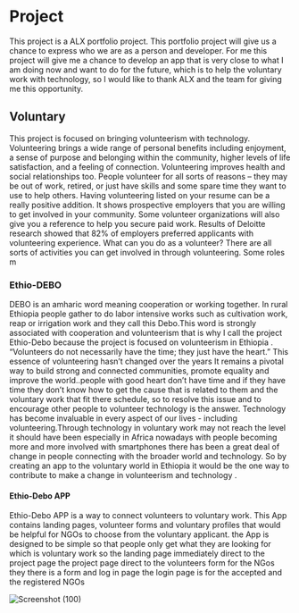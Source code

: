# Project
This project is a ALX portfolio project. This portfolio project will give us a chance to express who we are as a person and developer. For me this project will give me a chance to develop an app that is very close to what I am doing now and want to do for the future, which is to help the voluntary work with technology, so I would like to thank ALX and the team for giving me this opportunity.
## Voluntary
This project is focused on bringing volunteerism with technology. Volunteering brings a wide range of personal benefits including enjoyment, a sense of purpose and belonging within the community, higher levels of life satisfaction, and a feeling of connection. Volunteering improves health and social relationships too. People volunteer for all sorts of reasons – they may be out of work, retired, or just have skills and some spare time they want to use to help others. Having volunteering listed on your resume can be a really positive addition. It shows prospective employers that you are willing to get involved in your community. Some volunteer organizations will also give you a reference to help you secure paid work. Results of Deloitte research showed that 82% of employers preferred applicants with volunteering experience. What can you do as a volunteer? There are all sorts of activities you can get involved in through volunteering. Some roles m

### Ethio-DEBO
DEBO is an amharic word meaning cooperation or working together. In rural Ethiopia people gather to do labor intensive works such as cultivation work, reap or irrigation work and they call this Debo.This word is strongly associated with cooperation and volunteerism that is why I call the project Ethio-Debo because the project is focused on volunteerism in Ethiopia .
“Volunteers do not necessarily have the time; they just have the heart.” This essence of volunteering hasn’t changed over the years It remains a pivotal way to build strong and connected communities, promote equality and improve the world..people with good heart don’t have time and if they have time they don’t know how to get the cause that is related to them and the voluntary work that fit there schedule, so to resolve this issue and to encourage other people to volunteer technology is the answer.
Technology has become invaluable in every aspect of our lives - including volunteering.Through technology in voluntary work may not reach the level it should have been especially in Africa nowadays with people becoming more and more involved with smartphones there has been a great deal of change in people connecting with the broader world and technology. So by creating an app to the voluntary world in Ethiopia it would be the one way to contribute to make a change in volunteerism and technology .

#### Ethio-Debo APP
Ethio-Debo APP is a way to connect volunteers to voluntary work. This App contains landing pages, volunteer forms and voluntary profiles that would be helpful for NGOs to choose from the voluntary applicant. the App is designed to be simple so that people only get what they are looking for which is voluntary work so the landing page immediately direct to the project page the project page direct to the volunteers form for the NGos they there is a form and log in page the login page is for the accepted and the registered NGOs

![Screenshot (100)](https://github.com/ethioendu/Ethio-Debo-project/assets/117819326/f3dc71f7-e02a-44e6-82ad-a9d708f8b552)
